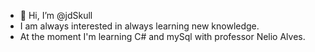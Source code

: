- 👋 Hi, I’m @jdSkull
- I am always interested in always learning new knowledge.
- At the moment I'm learning C# and mySql with professor Nelio Alves.
<!---
jdSkull/jdSkull is a ✨ special ✨ repository because its `README.md` (this file) appears on your GitHub profile.
You can click the Preview link to take a look at your changes.
--->
